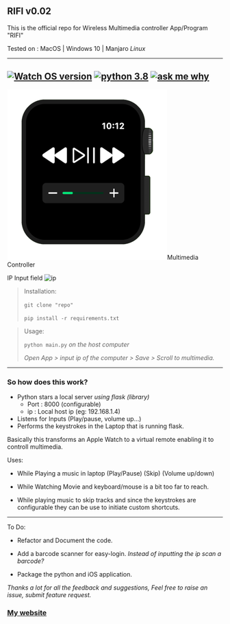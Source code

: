 ## **RIFI v0.02**
This is the official repo for Wireless Multimedia controller App/Program "RIFI"

Tested on : MacOS | Windows 10 | Manjaro *Linux*

---

##  [![Watch OS version](https://img.shields.io/badge/WatchOS-6.1-skyblue?style=flat)](https://www.apple.com/ca/watchos/watchos-6/)   [![python 3.8](https://img.shields.io/badge/Python-3.8.1-brightred?style=flat)](https://www.python.org/)   [![ask me why](https://img.shields.io/badge/Rifi-v0.02-purple?style=flat)](http://aayush.wtf)

![controlls](Images/controlls.png)Multimedia Controller


IP Input field
![ip](/Users/aayushpokharel/Desktop/RC/Rifi/Images/ip.png)


> Installation:
>
> `git clone "repo"`
>
> `pip install -r requirements.txt`



> Usage:
>
> `python main.py` *on the host computer*
>
> *Open App > input ip of the computer > Save > Scroll to multimedia.*



---

### So how does this work?

- Python stars a local server *using flask (library)* 
  - Port : 8000 (configurable)
  - ip : Local host ip (eg: 192.168.1.4)
- Listens for Inputs (Play/pause, volume up...)
- Performs the keystrokes in the Laptop that is running flask.



Basically this transforms an Apple Watch to a virtual remote enabling it to controll multimedia.

Uses:

- While Playing a music in laptop (Play/Pause) (Skip) (Volume up/down) 

- While Watching Movie and keyboard/mouse is a bit too far to reach.

- While playing music to skip tracks and since the keystrokes are configurable they can be use to initiate custom shortcuts.

---

To Do:

- Refactor and Document the code.

- Add a barcode scanner for easy-login. *Instead of inputting the ip scan a barcode?*

- Package the python and iOS application.

  

*Thanks a lot for all the feedback and suggestions, Feel free to raise an issue, submit feature request.*

### [My website](https://aayush.wtf)
